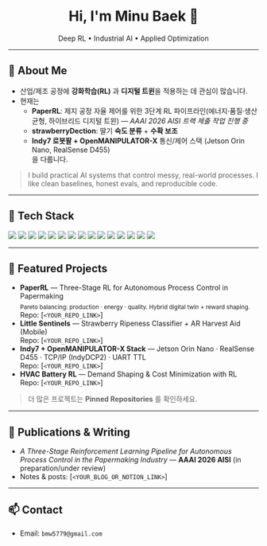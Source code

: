 <!-- 헤더 -->
<h1 align="center">Hi, I'm Minu Baek 👋</h1>
<p align="center">
  Deep RL • Industrial AI • Applied Optimization
</p>

---

## 👤 About Me
- 산업/제조 공정에 **강화학습(RL)** 과 **디지털 트윈**을 적용하는 데 관심이 많습니다.  
- 현재는 
  - **PaperRL**: 제지 공정 자율 제어를 위한 3단계 RL 파이프라인(에너지·품질·생산 균형, 하이브리드 디지털 트윈) — *AAAI 2026 AISI 트랙 제출 작업 진행 중*  
  - **strawberryDection**: 딸기 **숙도 분류** + **수확 보조** 
  - **Indy7 로봇팔 + OpenMANIPULATOR-X** 통신/제어 스택 (Jetson Orin Nano, RealSense D455)  
  을 다룹니다.

> I build practical AI systems that control messy, real-world processes. I like clean baselines, honest evals, and reproducible code.

---

## 🧰 Tech Stack
<p>
  <!-- 언어/프레임워크 -->
  <img src="https://img.shields.io/badge/Python-3776AB.svg?logo=Python&logoColor=white" />
  <img src="https://img.shields.io/badge/PyTorch-EE4C2C.svg?logo=PyTorch&logoColor=white" />
  <img src="https://img.shields.io/badge/TensorFlow-FF6F00.svg?logo=TensorFlow&logoColor=white" />
  <img src="https://img.shields.io/badge/Gymnasium-000000.svg?logo=OpenAI&logoColor=white" />
  <img src="https://img.shields.io/badge/Stable--Baselines3-4B8BBE.svg" />
  <img src="https://img.shields.io/badge/PennyLane-FF3666.svg" />
  <img src="https://img.shields.io/badge/NumPy-013243.svg?logo=numpy&logoColor=white" />
  <img src="https://img.shields.io/badge/Pandas-150458.svg?logo=pandas&logoColor=white" />
  <img src="https://img.shields.io/badge/Plotly-3F4F75.svg?logo=plotly&logoColor=white" />
  <!-- 로보틱스/시스템 -->
  <img src="https://img.shields.io/badge/ROS-22314E.svg?logo=ros&logoColor=white" />
  <img src="https://img.shields.io/badge/Intel%20RealSense-0071C5.svg" />
  <img src="https://img.shields.io/badge/NVIDIA%20CUDA-76B900.svg?logo=nvidia&logoColor=white" />
  <img src="https://img.shields.io/badge/Jetson-76B900.svg?logo=nvidia&logoColor=white" />
  <!-- 툴 -->
  <img src="https://img.shields.io/badge/Git-F05032.svg?logo=git&logoColor=white" />
  <img src="https://img.shields.io/badge/VS%20Code-007ACC.svg?logo=visualstudiocode&logoColor=white" />
</p>

---

## 🚀 Featured Projects
- **PaperRL** — Three-Stage RL for Autonomous Process Control in Papermaking  
  <sub>Pareto balancing: production · energy · quality. Hybrid digital twin + reward shaping.</sub>  
  Repo: [`<YOUR_REPO_LINK>`]
- **Little Sentinels** — Strawberry Ripeness Classifier + AR Harvest Aid (Mobile)  
  Repo: [`<YOUR_REPO_LINK>`]
- **Indy7 + OpenMANIPULATOR-X Stack** — Jetson Orin Nano · RealSense D455 · TCP/IP (IndyDCP2) · UART TTL  
  Repo: [`<YOUR_REPO_LINK>`]
- **HVAC Battery RL** — Demand Shaping & Cost Minimization with RL  
  Repo: [`<YOUR_REPO_LINK>`]

> 더 많은 프로젝트는 **Pinned Repositories** 를 확인하세요.

---

## 📝 Publications & Writing
- *A Three-Stage Reinforcement Learning Pipeline for Autonomous Process Control in the Papermaking Industry* — **AAAI 2026 AISI** (in preparation/under review)  
- Notes & posts: [`<YOUR_BLOG_OR_NOTION_LINK>`]

---

## 📫 Contact
- Email: `bmw5779@gmail.com`
